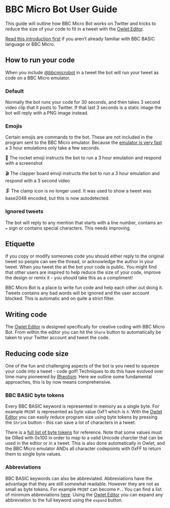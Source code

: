 # BBC Micro Bot User Guide

This guide will outline how BBC Micro Bot works on Twitter and tricks to reduce the size of your code to fit in a tweet with the [Owlet Editor](https://bbcmic.ro). 

[Read this introduction first](https://www.bbcmicrobot.com/learn/index.html) if you aren’t already familiar with BBC BASIC language or BBC Micro.

## How to run your code

When you include [@bbcmicrobot](https://twitter.com/bbcmicrobot) in a tweet the bot will run your tweet as code on a BBC Micro emulator. 

### Default 

Normally the bot runs your code for 30 seconds, and then takes 3 second video clip that it posts to Twitter. If that last 3 seconds is a static image the bot will reply with a PNG image instead.

### Emojis

Certain emojis are commands to the bot. These are not included in the program sent to the BBC Micro emulator. Because the [emulator is very fast](https://github.com/scarybeasts/beebjit) a 3 hour emulations only take a few seconds.

🚀  The rocket emoji instructs the bot to run a 3 hour emulation and respond with a screenshot

🎬  The clapper board emoji instructs the bot to run a 3 hour emulation and respond with a 3 second video

🗜️  The clamp icon is no longer used. It was used to show a tweet was base2048 encoded, but this is now autodetected.

### Ignored tweets

The bot will reply to any mention that starts with a line number, contains an `=` sign or contains special characters. This needs improving. 

## Etiquette 

If you copy or modify someones code you should either reply to the original tweet so people can see the thread, or acknowledge the author in your tweet. When you tweet the at the bot your code is public. You might find that other users are inspired to help reduce the size of your code, improve the design or remix it - you should take this as a compliment!

BBC Micro Bot is a place to write fun code and help each other out doing it. Tweets contains any bad words will be ignored and the user account blocked. This is automatic and on quite a strict filter. 

## Writing code

The [Owlet Editor](https://bbcmic.ro) is designed specifically for creative coding with BBC Micro Bot. From within the editor you can hit the `Share` button to automatically be taken to your Twitter account and tweet the code.

## Reducing code size

One of the fun and challenging aspects of the bot is you need to squeeze your code into a tweet - code golf! Techniques to do this have evolved over time many pioneered by [Rheolism](https://www.twitter.com/rheolism). Here we outline some fundamental approaches, this is by now means comprehensive.


### BBC BASIC byte tokens

Every BBC BASIC keyword is represented in memory as a single byte. For example `PRINT` is represented as byte value 0xF1 which is `ñ`.  With the [Owlet Editor](https://bbcmic.ro) you can easily reduce program size using byte tokens by pressing the `Shrink` button - this can save a lot of characters in a tweet. 

There is a [full list of byte tokens](http://www.benryves.com/bin/bbcbasic/manual/Appendix_Tokeniser.htm) for reference. Note that some values must be ORed with 0x100 in order to map to a valid Unicode charcter that can be used in the edtior or in a tweet. This is also done automatically in Owlet, and the BBC Micro emulator ANDs all character codepoints with 0xFF to return them to single byte values. 


### Abbreviations 

BBC BASIC keywords can also be abbreviated. Abbreviations have the advantage that they are still somewhat readable. However they are not as small as byte tokens. For example `PRINT` can become `P.`. You can find a list of minimum abbreviations [here](https://central.kaserver5.org/Kasoft/Typeset/BBC/Ch47.html). Using the [Owlet Editor](https://bbcmic.ro) you can expand any abbreviation to the full keyword using the `expand` button. 



